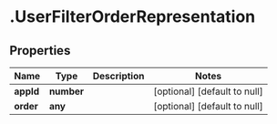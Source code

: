 # .UserFilterOrderRepresentation

## Properties
Name | Type | Description | Notes
------------ | ------------- | ------------- | -------------
**appId** | **number** |  | [optional] [default to null]
**order** | **any** |  | [optional] [default to null]


